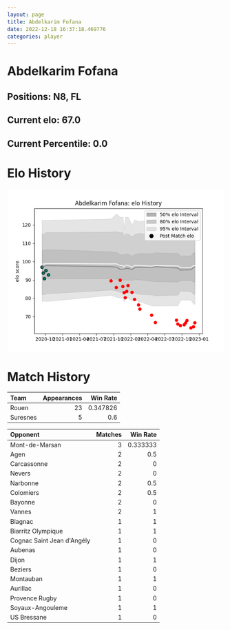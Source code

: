 ```yaml
---  
layout: page  
title: Abdelkarim Fofana  
date: 2022-12-18 16:37:18.469776  
categories: player  
---
```

# Abdelkarim Fofana

## Positions: N8, FL

## Current elo: 67.0

## Current Percentile: 0.0

# Elo History


![elo history](history_AbdelkarimFofana.png)
# Match History


| Team     |   Appearances |   Win Rate |
|:---------|--------------:|-----------:|
| Rouen    |            23 |   0.347826 |
| Suresnes |             5 |   0.6      |

| Opponent                   |   Matches |   Win Rate |
|:---------------------------|----------:|-----------:|
| Mont-de-Marsan             |         3 |   0.333333 |
| Agen                       |         2 |   0.5      |
| Carcassonne                |         2 |   0        |
| Nevers                     |         2 |   0        |
| Narbonne                   |         2 |   0.5      |
| Colomiers                  |         2 |   0.5      |
| Bayonne                    |         2 |   0        |
| Vannes                     |         2 |   1        |
| Blagnac                    |         1 |   1        |
| Biarritz Olympique         |         1 |   1        |
| Cognac Saint Jean d'Angély |         1 |   0        |
| Aubenas                    |         1 |   0        |
| Dijon                      |         1 |   1        |
| Beziers                    |         1 |   0        |
| Montauban                  |         1 |   1        |
| Aurillac                   |         1 |   0        |
| Provence Rugby             |         1 |   0        |
| Soyaux-Angouleme           |         1 |   1        |
| US Bressane                |         1 |   0        |
